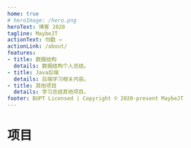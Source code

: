```yaml
---
home: true
# heroImage: /hero.png
heroText: 博客 2020
tagline: MaybeJT
actionText: 勿戳 →
actionLink: /about/
features:
- title: 数据结构
  details: 数据结构个人总结。
- title: Java后端
  details: 后端学习相关内容。
- title: 其他项目
  details: 学习总结其他项目。
footer: BUPT Licensed | Copyright © 2020-present MaybeJT
---
```

# 项目

